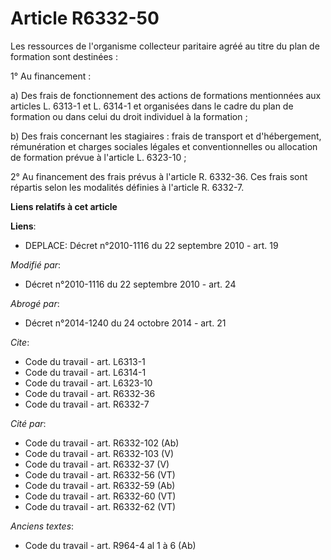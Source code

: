 # Article R6332-50

Les ressources de l'organisme collecteur paritaire agréé au titre du plan de formation sont destinées : 

1° Au financement : 

a) Des frais de fonctionnement des actions de formations mentionnées aux articles L. 6313-1 et L. 6314-1 et organisées dans
le cadre du plan de formation ou dans celui du droit individuel à la formation ; 

b) Des frais concernant les stagiaires : frais de transport et d'hébergement, rémunération et charges sociales légales et
conventionnelles ou allocation de formation prévue à l'article L. 6323-10 ; 

2° Au financement des frais prévus à l'article R. 6332-36. Ces frais sont répartis selon les modalités définies à l'article
R. 6332-7.

**Liens relatifs à cet article**

**Liens**:

  - DEPLACE: Décret n°2010-1116 du 22 septembre 2010 - art. 19

_Modifié par_:

  - Décret n°2010-1116 du 22 septembre 2010 - art. 24

_Abrogé par_:

  - Décret n°2014-1240 du 24 octobre 2014 - art. 21

_Cite_:

  - Code du travail - art. L6313-1
  - Code du travail - art. L6314-1
  - Code du travail - art. L6323-10
  - Code du travail - art. R6332-36
  - Code du travail - art. R6332-7

_Cité par_:

  - Code du travail - art. R6332-102 (Ab)
  - Code du travail - art. R6332-103 (V)
  - Code du travail - art. R6332-37 (V)
  - Code du travail - art. R6332-56 (VT)
  - Code du travail - art. R6332-59 (Ab)
  - Code du travail - art. R6332-60 (VT)
  - Code du travail - art. R6332-62 (VT)

_Anciens textes_:

  - Code du travail - art. R964-4 al 1 à 6 (Ab)
